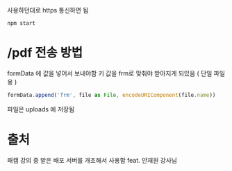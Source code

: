사용하던대로 https 통신하면 됨

```
npm start
```

# /pdf 전송 방법

formData 에 값을 넣어서 보내야함
키 값을 frm로 맞춰야 받아지게 되있음 ( 단일 파일용 )

```js
formData.append('frm', file as File, encodeURIComponent(file.name))
```

파일은 uploads 에 저장됨

# 출처

패캠 강의 중 받은 배포 서버를 개조해서 사용함
feat. 안재원 강사님
